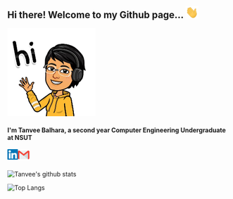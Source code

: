 ## Hi there!  Welcome to my Github page... <img src="https://github.com/tanvee09/tanvee09/blob/master/images/Hi.gif" width="29px">  
<img src="https://github.com/tanvee09/tanvee09/blob/master/images/hello.jpeg" width="200px">  
  
#### I'm Tanvee Balhara, a second year Computer Engineering Undergraduate at NSUT
<!--  
- 🔭 I’m currently working on a Web Development project
- 🌱 I’m currently learning Machine Learning
- 🤔 I’m looking forward to learning App Development -->

<a href="https://www.linkedin.com/in/tanvee-balhara">
  <img align="left" alt="Tanvee Balhara | Linkedin" width="24px" src="https://github.com/tanvee09/tanvee09/blob/master/images/Linkedin.svg" />
</a>
<a href="mailto:balharatanvee@gmail.com">
  <img align="left" alt="Tanvee Balhara | Gmail" width="26px" src="https://github.com/tanvee09/tanvee09/blob/master/images/Gmail.svg" />
</a>    
  
<br/>  
<br/>  

![Tanvee's github stats](https://github-readme-stats.vercel.app/api?username=tanvee09&show_icons=true&count_private=true&hide=stars,issues)


![Top Langs](https://github-readme-stats.vercel.app/api/top-langs/?username=tanvee09)
